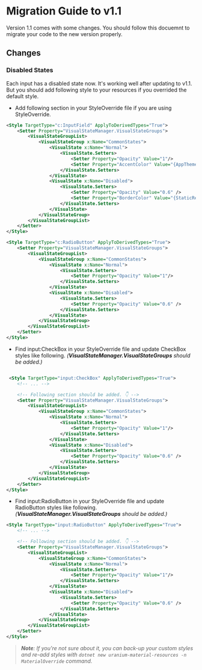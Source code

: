 # Migration Guide to v1.1
Version 1.1 comes with some changes. You should follow this docuemnt to migrate your code to the new version properly.

## Changes

### Disabled States
Each input has a disabled state now. It's working well after updating to v1.1. But you should add following style to your resources if you overrided the default style.

- Add following section in your StyleOverride file if you are using StyleOverride.
```xml
<Style TargetType="c:InputField" ApplyToDerivedTypes="True">
    <Setter Property="VisualStateManager.VisualStateGroups">
        <VisualStateGroupList>
            <VisualStateGroup x:Name="CommonStates">
                <VisualState x:Name="Normal">
                    <VisualState.Setters>
                        <Setter Property="Opacity" Value="1"/>
                        <Setter Property="AccentColor" Value="{AppThemeBinding Light={StaticResource Primary}, Dark={StaticResource PrimaryDark}}" />
                    </VisualState.Setters>
                </VisualState>
                <VisualState x:Name="Disabled">
                    <VisualState.Setters>
                        <Setter Property="Opacity" Value="0.6" />
                        <Setter Property="BorderColor" Value="{StaticResource DisabledText}" />
                    </VisualState.Setters>
                </VisualState>
            </VisualStateGroup>
        </VisualStateGroupList>
    </Setter>
</Style>

<Style TargetType="c:RadioButton" ApplyToDerivedTypes="True">
    <Setter Property="VisualStateManager.VisualStateGroups">
        <VisualStateGroupList>
            <VisualStateGroup x:Name="CommonStates">
                <VisualState x:Name="Normal">
                    <VisualState.Setters>
                        <Setter Property="Opacity" Value="1"/>
                    </VisualState.Setters>
                </VisualState>
                <VisualState x:Name="Disabled">
                    <VisualState.Setters>
                        <Setter Property="Opacity" Value="0.6" />
                    </VisualState.Setters>
                </VisualState>
            </VisualStateGroup>
        </VisualStateGroupList>
    </Setter>
</Style>
```

- Find input:CheckBox in your StyleOverride file and update CheckBox styles like following. _(**VisualStateManager.VisualStateGroups** should be added.)_
```xml

 <Style TargetType="input:CheckBox" ApplyToDerivedTypes="True">
    <!-- ... -->

    <!-- Following section should be added. 👇 -->
    <Setter Property="VisualStateManager.VisualStateGroups">
        <VisualStateGroupList>
            <VisualStateGroup x:Name="CommonStates">
                <VisualState x:Name="Normal">
                    <VisualState.Setters>
                        <Setter Property="Opacity" Value="1"/>
                    </VisualState.Setters>
                </VisualState>
                <VisualState x:Name="Disabled">
                    <VisualState.Setters>
                        <Setter Property="Opacity" Value="0.6" />
                    </VisualState.Setters>
                </VisualState>
            </VisualStateGroup>
        </VisualStateGroupList>
    </Setter>
</Style>
```

- Find input:RadioButton in your StyleOverride file and update RadioButton styles like following. _(**VisualStateManager.VisualStateGroups** should be added.)_
```xml
<Style TargetType="input:RadioButton" ApplyToDerivedTypes="True">
    <!-- ... -->

    <!-- Following section should be added. 👇 -->
    <Setter Property="VisualStateManager.VisualStateGroups">
        <VisualStateGroupList>
            <VisualStateGroup x:Name="CommonStates">
                <VisualState x:Name="Normal">
                    <VisualState.Setters>
                        <Setter Property="Opacity" Value="1"/>
                    </VisualState.Setters>
                </VisualState>
                <VisualState x:Name="Disabled">
                    <VisualState.Setters>
                        <Setter Property="Opacity" Value="0.6" />
                    </VisualState.Setters>
                </VisualState>
            </VisualStateGroup>
        </VisualStateGroupList>
    </Setter>
</Style>
```
> _**Note**: If you're not sure about it, you can back-up your custom styles and re-add styles with `dotnet new uranium-material-resources -n MaterialOverride` command._


